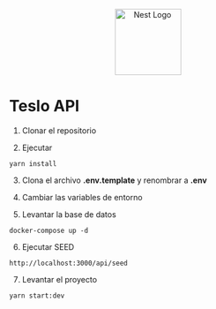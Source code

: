 <p align="center">
  <a href="http://nestjs.com/" target="blank"><img src="https://nestjs.com/img/logo-small.svg" width="120" alt="Nest Logo" /></a>
</p>

# Teslo API

1. Clonar el repositorio

2. Ejecutar
```
yarn install
```

3. Clona el archivo __.env.template__ y renombrar a __.env__

4. Cambiar las variables de entorno

5. Levantar la base de datos
```
docker-compose up -d
```

6. Ejecutar SEED
```
http://localhost:3000/api/seed
```

7. Levantar el proyecto
```
yarn start:dev
```
